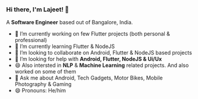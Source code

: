 ### Hi there, I'm Lajeet! 👋

A **Software Engineer** based out of Bangalore, India. 

- 🔭 I’m currently working on few Flutter projects (both personal & professional) 
- 🌱 I’m currently learning Flutter & NodeJS
- 👯 I’m looking to collaborate on Android, Flutter & NodeJS based projects
- 🤔 I’m looking for help with **Android, Flutter, NodeJS & Ui/Ux**
- 😄 Also intersted in **NLP** & **Machine Learning** related projects. And also worked on some of them
- 💬 Ask me about Android, Tech Gadgets, Motor Bikes, Mobile Photography & Gaming
- 😄 Pronouns: He/him
